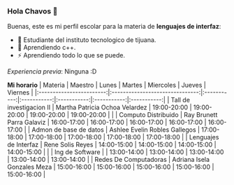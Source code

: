 ### Hola Chavos 👋

Buenas, este es mi perfil escolar para la materia de **lenguajes de interfaz**:

- 🔭 Estudiante del instituto tecnologico de tijuana.
- 🌱 Aprendiendo c++.
- ⚡ Aprendiendo todo lo que se puede.

*Experiencia previa*:
Ninguna :D

**Mi horario**
|          Materia         |             Maestro             |    Lunes    |    Martes   |  Miercoles  |    Jueves   |   Viernes   |
|:------------------------:|:-------------------------------:|:-----------:|:-----------:|:-----------:|:-----------:|:-----------:|
| Tall de investigacion II | Martha Patricia Ochoa  Velardez | 19:00-20:00 | 19:00-20:00 | 19:00-20:00 | 19:00-20:00 |             |
| Computo Distribuido      | Ray Brunett Parra Galaviz       | 16:00-17:00 | 16:00-17:00 | 16:00-17:00 | 16:00-17:00 | 16:00-17:00 |
| Admon de base de datos   | Ashlee Evelin Robles Gallegos   | 17:00-18:00 | 17:00-18:00 | 17:00-18:00 | 17:00-18:00 | 17:00-18:00 |
| Lenguajes de Interfaz    | Rene Solis Reyes                | 14:00-15:00 | 14:00-15:00 | 14:00-15:00 | 14:00-15:00 |             |
| Ing de Software          |                                 | 13:00-14:00 | 13:00-14:00 | 13:00-14:00 | 13:00-14:00 | 13:00-14:00 |
| Redes De Computadoras    | Adriana Isela Gonzales Meza     | 15:00-16:00 | 15:00-16:00 | 15:00-16:00 | 15:00-16:00 | 15:00-16:00 |
